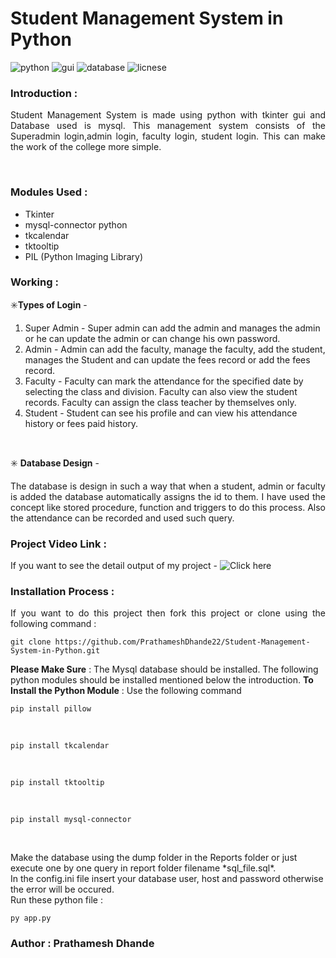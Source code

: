 # Student Management System in Python 

![python](https://img.shields.io/badge/Python-v3.9.10-green?style=plastic&logo=python&logoWidth=20)       ![gui](https://img.shields.io/badge/GUI-Tkinter-red?style=plastic&logo=appveyor) ![database](https://img.shields.io/badge/Database-mysql-brightgreen?style=plastic&logo=mysql&logoWidth=15) ![licnese](https://img.shields.io/badge/License-GPL-blue.svg)
<br/>
### Introduction :
<p align="justify"> Student Management System is made using python with tkinter gui and Database used is mysql. This management system consists of the Superadmin login,admin login, faculty login, student login. This can make the work of the college more simple.</p> <br />

### Modules Used :
 - Tkinter
 - mysql-connector python
 - tkcalendar
 - tktooltip
 - PIL (Python Imaging Library)

### Working :
✳️**Types of Login** -
1. Super Admin - Super admin can add the admin and manages the admin or he can update the admin or can change his own password.
2. Admin - Admin can add the faculty, manage the faculty, add the student, manages the Student and can update the fees record or add the fees record.
3. Faculty - Faculty can mark the attendance for the specified date by selecting the class and division. Faculty can also view the student records. Faculty can assign the class teacher by themselves only.
4. Student - Student can see his profile and can view his attendance history or fees paid history.
<br />

✳️ **Database Design** -
<p align="justify">The database is design in such a way that when a student, admin or faculty is added the database automatically assigns the id to them. I have used the concept like stored procedure, function and triggers to do this process. Also the attendance can be recorded and used such query.

### Project Video Link :
If you want to see the detail output of my project - ![Click here](https://youtu.be/iMQJRHVZQHA)

### Installation Process :
<p align="justify">If you want to do this project then fork this project or clone using the following command :

    git clone https://github.com/PrathameshDhande22/Student-Management-System-in-Python.git

**Please Make Sure** : The Mysql database should be installed. The following python modules should be installed mentioned below the introduction.
**To Install the Python Module** : Use the following command

    pip install pillow
 <br />
 

    pip install tkcalendar
  
  <br />
  

    pip install tktooltip
<br />

    pip install mysql-connector
<br />
</p>
Make the database using the dump folder in the Reports folder or just execute one by one query in report folder filename *sql_file.sql*.
<br />
In the config.ini file insert your database user, host and password otherwise the error will be occured.
<br />
Run these python file :

    py app.py
    
### Author : Prathamesh Dhande

